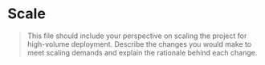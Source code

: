 # Scale

> This file should include your perspective on scaling the project for
> high-volume deployment. Describe the changes you would make to meet scaling
> demands and explain the rationale behind each change.

